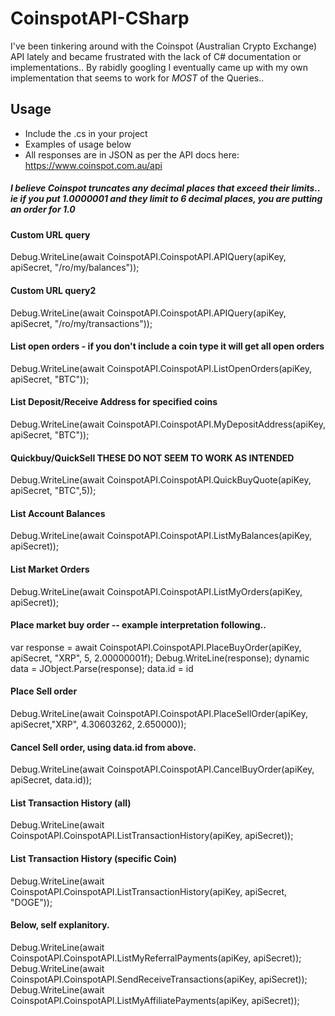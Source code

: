 # CoinspotAPI-CSharp
I've been tinkering around with the Coinspot (Australian Crypto Exchange) API lately and became frustrated with the lack of C# documentation or implementations.. By rabidly googling I eventually came up with my own implementation that seems to work for *MOST* of the Queries..

## Usage 
- Include the .cs in your project
- Examples of usage below
- All responses are in JSON as per the API docs here: https://www.coinspot.com.au/api

##### I believe Coinspot truncates any decimal places that exceed their limits.. ie if you put 1.0000001 and they limit to 6 decimal places, you are putting an order for 1.0

#### Custom URL query
Debug.WriteLine(await CoinspotAPI.CoinspotAPI.APIQuery(apiKey, apiSecret, "/ro/my/balances"));

#### Custom URL query2
Debug.WriteLine(await CoinspotAPI.CoinspotAPI.APIQuery(apiKey, apiSecret, "/ro/my/transactions"));

#### List open orders - if you don't include a coin type it will get all open orders
Debug.WriteLine(await CoinspotAPI.CoinspotAPI.ListOpenOrders(apiKey, apiSecret, "BTC"));

#### List Deposit/Receive Address for specified coins
Debug.WriteLine(await CoinspotAPI.CoinspotAPI.MyDepositAddress(apiKey, apiSecret, "BTC"));

#### Quickbuy/QuickSell **THESE DO NOT SEEM TO WORK AS INTENDED**
Debug.WriteLine(await CoinspotAPI.CoinspotAPI.QuickBuyQuote(apiKey, apiSecret, "BTC",5));

#### List Account Balances
Debug.WriteLine(await CoinspotAPI.CoinspotAPI.ListMyBalances(apiKey, apiSecret));

#### List Market Orders
Debug.WriteLine(await CoinspotAPI.CoinspotAPI.ListMyOrders(apiKey, apiSecret));

#### Place market buy order -- example interpretation following..
var response = await CoinspotAPI.CoinspotAPI.PlaceBuyOrder(apiKey, apiSecret, "XRP", 5, 2.00000001f);
Debug.WriteLine(response);
dynamic data = JObject.Parse(response);
 data.id = id

#### Place Sell order
Debug.WriteLine(await CoinspotAPI.CoinspotAPI.PlaceSellOrder(apiKey, apiSecret,"XRP", 4.30603262, 2.650000));

#### Cancel Sell order, using data.id from above.
Debug.WriteLine(await CoinspotAPI.CoinspotAPI.CancelBuyOrder(apiKey, apiSecret, data.id));

#### List Transaction History (all)
Debug.WriteLine(await CoinspotAPI.CoinspotAPI.ListTransactionHistory(apiKey, apiSecret));

#### List Transaction History (specific Coin)
Debug.WriteLine(await CoinspotAPI.CoinspotAPI.ListTransactionHistory(apiKey, apiSecret, "DOGE"));
  
#### Below, self explanitory.
Debug.WriteLine(await CoinspotAPI.CoinspotAPI.ListMyReferralPayments(apiKey, apiSecret));
Debug.WriteLine(await CoinspotAPI.CoinspotAPI.SendReceiveTransactions(apiKey, apiSecret));
Debug.WriteLine(await CoinspotAPI.CoinspotAPI.ListMyAffiliatePayments(apiKey, apiSecret));
